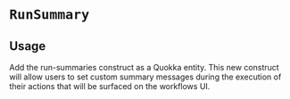# `RunSummary`


## Usage
Add the run-summaries construct as a Quokka entity. This new construct will allow users to set custom summary messages during the execution of their actions that will be surfaced on the workflows UI.

